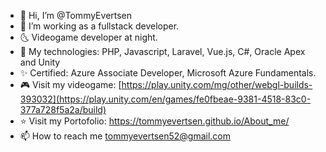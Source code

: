 - 👋 Hi, I’m @TommyEvertsen
- 👀 I’m working as a fullstack developer.
- 🌜 Videogame developer at night.
- 🌱 My technologies: PHP, Javascript, Laravel, Vue.js, C#, Oracle Apex and Unity
- ✨ Certified: Azure Associate Developer,  Microsoft Azure Fundamentals.
- 🎮 Visit my videogame: [https://play.unity.com/mg/other/webgl-builds-393032](https://play.unity.com/en/games/fe0fbeae-9381-4518-83c0-377a728f5a2a/build)
- ⭐ Visit my Portofolio: https://tommyevertsen.github.io/About_me/
- 📫 How to reach me tommyevertsen52@gmail.com

<!---
TommyEvertsen/TommyEvertsen is a ✨ special ✨ repository because its `README.md` (this file) appears on your GitHub profile.
You can click the Preview link to take a look at your changes.
--->
